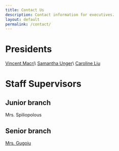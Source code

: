 ```yaml
---
title: Contact Us
description: Contact information for executives.
layout: default
permalink: /contact/
---
```


# Presidents
[Vincent Macri](mailto:math@vincemacri.ca)\\
[Samantha Unger](mailto:sammydsu@gmail.com)\\
[Caroline Liu](mailto:carolinecliu@gmail.com)

# Staff Supervisors
## Junior branch
Mrs. Spiliopolous
## Senior branch
[Mrs. Gugoiu](mailto:iulia.gugoiu@tdsb.on.ca)
